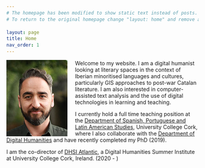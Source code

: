 ```yaml
---
# The homepage has been modified to show static text instead of posts.
# To return to the original homepage change "layout: home" and remove all other content.

layout: page
title: Home
nav_order: 1
---
```


<img style="float: left; padding-right: 20px" src="/images/pedronilsson.jpg">

Welcome to my website. I am a digital humanist looking at literary spaces in the context of Iberian minoritised languages and cultures, particularly GIS approaches to post-war Catalan literature. I am also interested in computer-assisted text analysis and the use of digital technologies in learning and teaching. 


I currently hold a full time teaching position at the [Department of Spanish, Portuguese and Latin American Studies](https://www.ucc.ie/en/splas/), University College Cork, where I also collaborate with the [Department of Digital Humanities](https://www.ucc.ie/en/dah/) and have recently completed my PhD (2019). 

I am the co-director of [DHSI Atlantic](http://dhsiatlantic.ucc.ie), a Digital Humanities Summer Institute at University College Cork, Ireland. (2020 - )

